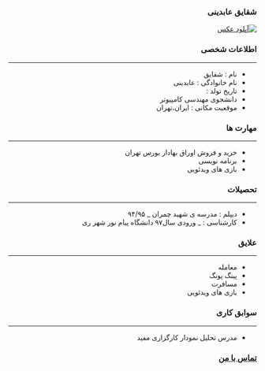 <style type="text/css">
body{
 direction:rtl;
}
</style>
### شقایق عابدینی
<a href="https://uupload.ir/view/bw2q_۲۰۱۸۰۴۰۲_۱۹۲۴۵۰.jpg" target="_blank"><img src="https://uupload.ir/files/bw2q_۲۰۱۸۰۴۰۲_۱۹۲۴۵۰_thumb.jpg" border="0" alt="آپلود عکس" /></a>

### اطلاعات شخصی

---
+ نام : شقایق
+ نام خانوادگی : عابدینی
+ تاریخ تولد : 
+ دانشجوی مهندسی کامپیوتر
+ موقعیت مکانی : ایران،تهران


### مهارت ها

---
+ خرید و فروش اوراق بهادار بورس تهران
+ برنامه نویسی
+ بازی های ویدئویی

### تحصیلات

---
+ دیپلم : مدرسه ی شهید چمران
_ ۹۴/۹۵
+ کارشناسی : 
_ ورودی سال۹۷ دانشگاه پیام نور شهر ری 

### علایق

---
+ معامله
+ پینگ پونگ
+ مسافرت
+ بازی های ویدئویی

### سوابق کاری

---
+ مدرس تحلیل نمودار کارگزاری مفید

### [تماس با من](https://web.telegram.org/#/im?p=@M7M_K)

